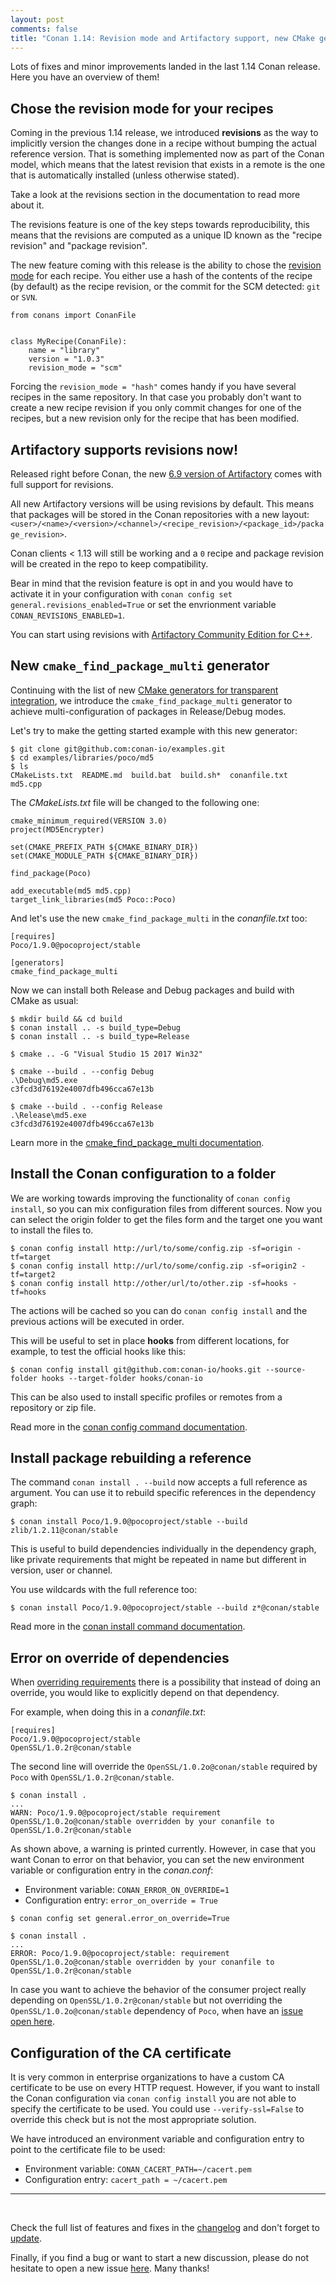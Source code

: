 ```yaml
---
layout: post
comments: false
title: "Conan 1.14: Revision mode and Artifactory support, new CMake generator, config install improvements & more!"
---
```


Lots of fixes and minor improvements landed in the last 1.14 Conan release. Here you have an overview of them!

## Chose the revision mode for your recipes

Coming in the previous 1.14 release, we introduced **revisions** as the way to implicitly version the changes done in a recipe without
bumping the actual reference version. That is something implemented now as part of the Conan model, which means that the latest revision
that exists in a remote is the one that is automatically installed (unless otherwise stated).

Take a look at the revisions section in the documentation to read more about it.

The revisions feature is one of the key steps towards reproducibility, this means that the revisions are computed as a unique ID known as
the "recipe revision" and "package revision".

The new feature coming with this release is the ability to chose the
[revision mode](https://docs.conan.io/en/latest/reference/conanfile/attributes.html#revision-mode) for each recipe. You either use a hash of
the contents of the recipe (by default) as the recipe revision, or the commit for the SCM detected: ``git`` or ``SVN``.

```
from conans import ConanFile


class MyRecipe(ConanFile):
    name = "library"
    version = "1.0.3"
    revision_mode = "scm"
```

Forcing the ``revision_mode = "hash"`` comes handy if you have several recipes in the same repository. In that case you probably don't want
to create a new recipe revision if you only commit changes for one of the recipes, but a new revision only for the recipe that has been
modified.

## Artifactory supports revisions now!

Released right before Conan, the new [6.9 version of Artifactory](https://www.jfrog.com/confluence/display/RTF/Release+Notes#ReleaseNotes-Artifactory6.9) comes with full support for revisions.

All new Artifactory versions will be using revisions by default. This means that packages will be stored in the Conan repositories with a
new layout: ``<user>/<name>/<version>/<channel>/<recipe_revision>/<package_id>/package_revision>``.

Conan clients < 1.13 will still be working and a ``0`` recipe and package revision will be created in the repo to keep compatibility.

Bear in mind that the revision feature is opt in and you would have to activate it in your configuration with ``conan config set general.revisions_enabled=True`` or set the envrionment variable ``CONAN_REVISIONS_ENABLED=1``.

You can start using revisions with [Artifactory Community Edition for C++](https://jfrog.com/open-source/#conan).

## New ``cmake_find_package_multi`` generator

Continuing with the list of new [CMake generators for transparent integration](), we introduce the ``cmake_find_package_multi`` generator to
achieve multi-configuration of packages in Release/Debug modes.

Let's try to make the getting started example with this new generator:

```
$ git clone git@github.com:conan-io/examples.git
$ cd examples/libraries/poco/md5
$ ls
CMakeLists.txt  README.md  build.bat  build.sh*  conanfile.txt  md5.cpp
```

The *CMakeLists.txt* file will be changed to the following one:

```
cmake_minimum_required(VERSION 3.0)
project(MD5Encrypter)

set(CMAKE_PREFIX_PATH ${CMAKE_BINARY_DIR})
set(CMAKE_MODULE_PATH ${CMAKE_BINARY_DIR})

find_package(Poco)

add_executable(md5 md5.cpp)
target_link_libraries(md5 Poco::Poco)

```

And let's use the new ``cmake_find_package_multi`` in the *conanfile.txt* too:

```
[requires]
Poco/1.9.0@pocoproject/stable

[generators]
cmake_find_package_multi
```

Now we can install both Release and Debug packages and build with CMake as usual:

```
$ mkdir build && cd build
$ conan install .. -s build_type=Debug
$ conan install .. -s build_type=Release

$ cmake .. -G "Visual Studio 15 2017 Win32"

$ cmake --build . --config Debug
.\Debug\md5.exe
c3fcd3d76192e4007dfb496cca67e13b

$ cmake --build . --config Release
.\Release\md5.exe
c3fcd3d76192e4007dfb496cca67e13b
```

Learn more in the [cmake_find_package_multi documentation](https://docs.conan.io/en/latest/integrations/cmake/cmake_find_package_multi_generator.html).

## Install the Conan configuration to a folder

We are working towards improving the functionality of ``conan config install``, so you can mix configuration files from different sources.
Now you can select the origin folder to get the files form and the target one you want to install the files to.

```
$ conan config install http://url/to/some/config.zip -sf=origin -tf=target
$ conan config install http://url/to/some/config.zip -sf=origin2 -tf=target2
$ conan config install http://other/url/to/other.zip -sf=hooks -tf=hooks
```

The actions will be cached so you can do ``conan config install`` and the previous actions will be executed in order.

This will be useful to set in place **hooks** from different locations, for example, to test the official hooks like this:

```
$ conan config install git@github.com:conan-io/hooks.git --source-folder hooks --target-folder hooks/conan-io
```

This can be also used to install specific profiles or remotes from a repository or zip file.

Read more in the [conan config command documentation](https://docs.conan.io/en/latest/reference/commands/consumer/config.html).

## Install package rebuilding a reference

The command ``conan install . --build`` now accepts a full reference as argument. You can use it to rebuild specific references in the
dependency graph:

```
$ conan install Poco/1.9.0@pocoproject/stable --build zlib/1.2.11@conan/stable
```

This is useful to build dependencies individually in the dependency graph, like private requirements that might be repeated in name but
different in version, user or channel.

You use wildcards with the full reference too:

```
$ conan install Poco/1.9.0@pocoproject/stable --build z*@conan/stable
```

Read more in the [conan install command documentation](https://docs.conan.io/en/latest/reference/commands/consumer/install.html).

## Error on override of dependencies

When [overriding requirements](https://docs.conan.io/en/latest/using_packages/conanfile_txt.html#overriding-requirements) there is a
possibility that instead of doing an override, you would like to explicitly depend on that dependency.

For example, when doing this in a *conanfile.txt*:

```
[requires]
Poco/1.9.0@pocoproject/stable
OpenSSL/1.0.2r@conan/stable
```

The second line will override the ``OpenSSL/1.0.2o@conan/stable`` required by ``Poco`` with ``OpenSSL/1.0.2r@conan/stable``.

```
$ conan install .
...
WARN: Poco/1.9.0@pocoproject/stable requirement OpenSSL/1.0.2o@conan/stable overridden by your conanfile to OpenSSL/1.0.2r@conan/stable
```
As shown above, a warning is printed currently. However, in case that you want Conan to
error on that behavior, you can set the new environment variable or configuration entry in the *conan.conf*:

- Environment variable: ``CONAN_ERROR_ON_OVERRIDE=1``
- Configuration entry: ``error_on_override = True``

```
$ conan config set general.error_on_override=True

$ conan install .
...
ERROR: Poco/1.9.0@pocoproject/stable: requirement OpenSSL/1.0.2o@conan/stable overridden by your conanfile to OpenSSL/1.0.2r@conan/stable
```

In case you want to achieve the behavior of the consumer project really depending on ``OpenSSL/1.0.2r@conan/stable`` but not overriding the
``OpenSSL/1.0.2o@conan/stable`` dependency of ``Poco``, when have an [issue open here](https://github.com/conan-io/conan/issues/4779).

## Configuration of the CA certificate

It is very common in enterprise organizations to have a custom CA certificate to be use on every HTTP request. However, if you want to
install the Conan configuration via ``conan config install`` you are not able to specify the certificate to be used. You could use ``--verify-ssl=False`` to override this check but is not the most appropriate solution.

We have introduced an environment variable and configuration entry to point to the certificate file to be used:

- Environment variable: ``CONAN_CACERT_PATH=~/cacert.pem``
- Configuration entry: ``cacert_path = ~/cacert.pem``

-----------
<br>

Check the full list of features and fixes in the [changelog](https://docs.conan.io/en/latest/changelog.html) and don't forget to
[update](https://conan.io/downloads.html).

Finally, if you find a bug or want to start a new discussion, please do not hesitate to open a new issue
[here](https://github.com/conan-io/conan/issues). Many thanks!
